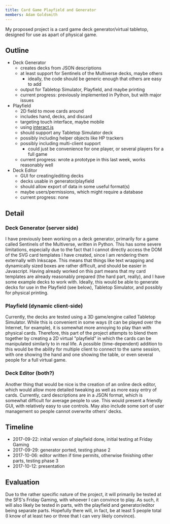 ```yaml
--- 
title: Card Game Playfield and Generator
members: Adam Goldsmith
--- 
```


My proposed project is a card game deck generator/virtual tabletop, designed for use as apart of physical game.

## Outline
  * Deck Generator
      * creates decks from JSON descriptions
      * at least support for Sentinels of the Multiverse decks, maybe others
          * ideally, the code should be generic enough that others are easy to add
      * output for Tabletop Simulator, Playfield, and maybe printing
      * current progress: previously implemented in Python, but with major issues
  * Playfield
      * 2D field to move cards around
      * includes hand, decks, and discard
      * targeting touch interface, maybe mobile
      * using [interact.js](http://interactjs.io/)
      * should support any Tabletop Simulator deck
      * possibly including helper objects like HP trackers
      * possibly including multi-client support
          * could just be convenience for one player, or several players for a full game
      * current progress: wrote a prototype in this last week, works reasonably well
  * Deck Editor
      * GUI for creating/editing decks
      * decks usable in generator/playfield
      * should allow export of data in some useful format(s)
      * maybe users/permissions, which might require a database
      * current progress: none

## Detail
### Deck Generator (server side)
I have previously been working on a deck generator, primarily for a game called Sentinels of the Multiverse, written in Python. This has some severe limitations, especially due to the fact that I cannot directly access the DOM of the SVG card templates I have created, since I am rendering them externally with Inkscape. This means that things like text wrapping and dynamically sized boxes are rather difficult, and should be easier in Javascript. Having already worked on this part means that my card templates are already reasonably prepared (the hard part, really), and I have some example decks to work with. Ideally, this would be able to generate decks for use in the Playfield (see below), Tabletop Simulator, and possibly for physical printing.

### Playfield (dynamic client-side)
Currently, the decks are tested using a 3D game/engine called Tabletop Simulator. While this is convenient in some ways (it can be played over the Internet, for example), it is somewhat more annoying to play than with physical cards. Therefore, this part of the project attempts to blend them together by creating a 2D virtual "playfield" in which the cards can be manipulated similarly to in real life. A possible (time-dependent) addition to this would be the ability for multiple client to connect to the same session, with one showing the hand and one showing the table, or even several people for a full virtual game.

### Deck Editor (both?)
Another thing that would be nice is the creation of an online deck editor, which would allow more detailed tweaking as well as more easy entry of cards. Currently, card descriptions are in a JSON format, which is somewhat difficult for average people to use. This would present a friendly GUI, with relatively easy to use controls. May also include some sort of user management so people cannot overwrite others' decks.

## Timeline
  * 2017-09-22: initial version of playfield done, initial testing at Friday Gaming
  * 2017-09-29: generator ported, testing phase 2
  * 2017-10-06: editor written if time permits, otherwise finishing other parts, testing phase 3
  * 2017-10-12: presentation

## Evaluation
Due to the rather specific nature of the project, it will primarily be tested at the SFS's Friday Gaming, with whoever I can convince to play. As such, it will also likely be tested in parts, with the playfield and generator/editor being separate parts. Hopefully there will, in fact, be at least 5 people total (I know of at least two or three that I can very likely convince).
